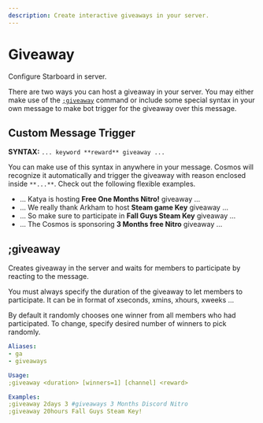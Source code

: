 ```yaml
---
description: Create interactive giveaways in your server.
---
```


# Giveaway

Configure Starboard in server.

There are two ways you can host a giveaway in your server. You may either make use of the [`;giveaway`](#giveaway) command or include some special syntax in your own message to make bot trigger for the giveaway over this message.

## Custom Message Trigger

**SYNTAX:** `... keyword **reward** giveaway ...`

You can make use of this syntax in anywhere in your message. Cosmos will recognize it automatically and trigger the giveaway with reason enclosed inside `**...**`. Check out the following flexible examples.

- ... Katya is hosting **Free One Months Nitro!** giveaway ...
- ... We really thank Arkham to host **Steam game Key** giveaway ...
- ... So make sure to participate in **Fall Guys Steam Key** giveaway ...
- ... The Cosmos is sponsoring **3 Months free Nitro** giveaway ... 


## ;giveaway

Creates giveaway in the server and waits for members to participate by reacting to the message.

You must always specify the duration of the giveaway to let members to participate. It can be in format of xseconds, xmins, xhours, xweeks ...

By default it randomly chooses one winner from all members who had participated. To change, specify desired number of winners to pick randomly.

```yaml
Aliases:
- ga
- giveaways

Usage:
;giveaway <duration> [winners=1] [channel] <reward>

Examples:
;giveaway 2days 3 #giveaways 3 Months Discord Nitro
;giveaway 20hours Fall Guys Steam Key!
```
